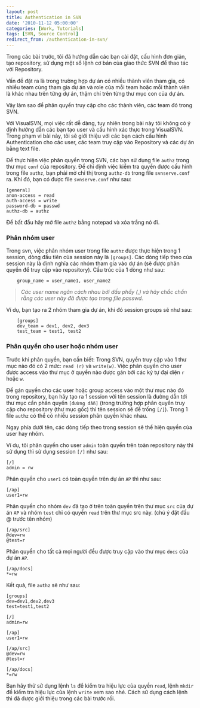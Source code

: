 ```yaml
---
layout: post
title: Authentication in SVN
date: '2010-11-12 05:00:00'
categories: [Work, Tutorials]
tags: [SVN, Source Control]
redirect_from: /authentication-in-svn/
---
```


Trong các bài trước, tôi đã hướng dẫn các bạn cài đặt, cấu hình đơn giản, tạo repository, sử dụng một số lệnh cơ bản của giao thức SVN để thao tác với Repository.

Vấn đề đặt ra là trong trường hợp dự án có nhiều thành viên tham gia, có nhiều team cùng tham gia dự án và role của mỗi team hoặc mỗi thành viên là khác nhau trên từng dự án, thậm chí trên từng thư mục con của dự án. 

Vậy làm sao để phân quyền truy cập cho các thành viên, các team đó trong SVN.

Với VisualSVN, mọi việc rất dễ dàng, tuy nhiên trong bài này tôi không có ý định hướng dẫn các bạn tạo user và cấu hình xác thực trong VisualSVN. Trong phạm vi bài này, tôi sẽ giới thiệu với các bạn cách cấu hình Authentication cho các user, các team truy cập vào Repository và các dự án bằng text file.

Để thực hiện việc phân quyền trong SVN, các bạn sử dụng file `authz` trong thư mục `conf` của repository. Để chỉ định việc kiểm tra quyền được cấu hình trong file `authz`, bạn phải mở chỉ thị trong `authz-db` trong file `svnserve.conf` ra. Khi đó, bạn có được file `svnserve.conf` như sau:

~~~ config
[general]
anon-access = read
auth-access = write
password-db = passwd
authz-db = authz
~~~

Để bất đầu hãy mở file `authz` bằng notepad và xóa trắng nó đi.

### Phân nhóm user

Trong svn, việc phân nhóm user trong file `authz` được thực hiện trong 1 session, dòng đầu tiên của session này là `[groups]`. Các dòng tiếp theo của session này là định nghĩa các nhóm tham gia vào dự án (sẽ được phân quyền để truy cập vào repository). Cấu trúc của 1 dòng như sau:

~~~ config
    group_name = user_name1, user_name2
~~~

> *Các user name ngăn cách nhau bởi dấu phẩy (,) và hãy chắc chắn rằng các user này đã được tạo trong file passwd.*

Ví dụ, bạn tạo ra 2 nhóm tham gia dự án, khi đó session groups sẽ như sau:

~~~ config
    [groups]
    dev_team = dev1, dev2, dev3
    test_team = test1, test2
~~~

### Phân quyền cho user hoặc nhóm user

Trước khi phân quyền, bạn cần biết: Trong SVN, quyền truy cập vào 1 thư mục nào đó có 2 mức: `read (r)` và `write(w)`. Việc phân quyền cho user được access vào thư mục ở quyền nào được gán bởi các ký tự đại diện `r` hoặc `w`.

Để gán quyền cho các user hoặc group access vào một thư mục nào đó trong repository, bạn hãy tạo ra 1 session với tên session là đường dẫn tới thư mục cần phân quyền `[đường dẫn]` (trong trường hợp phân quyền truy cập cho repository (thư mục gốc) thì tên session sẽ để trống `[/]`). Trong 1 file `authz` có thể có nhiều session phân quyền khác nhau.

Ngay phía dưới tên, các dòng tiếp theo trong session sẽ thể hiện quyền của user hay nhóm.

Ví dụ, tôi phân quyền cho user `admin` toàn quyền trên toàn repository này thì sử dụng thì sử dụng session `[/]` như sau:

~~~ config
[/]
admin = rw
~~~

Phân quyền cho `user1` có toàn quyền trên dự án `AP` thì như sau:

~~~ config
[/ap]
user1=rw
~~~

Phân quyền cho nhóm `dev` đã tạo ở trên toàn quyền trên thư mục `src` của dự án `AP` và nhóm `test` chỉ có quyền `read` trên thư mục src này. (chú ý đặt đấu @ trước tên nhóm)

~~~ config
[/ap/src]
@dev=rw
@test=r
~~~

Phân quyền cho tất cả mọi người đều được truy cập vào thư mục `docs` của dự án `AP`.

~~~ config
[/ap/docs]
*=rw
~~~

Kết quả, file `authz` sẽ như sau:

~~~ config
[groups]
dev=dev1,dev2,dev3
test=test1,test2

[/]
admin=rw

[/ap]
user1=rw

[/ap/src]
@dev=rw
@test=r

[/ap/docs]
*=rw
~~~

Bạn hãy thử sử dụng lệnh `ls` để kiểm tra hiệu lực của quyền `read`, lệnh `mkdir` để kiểm tra hiệu lực của lệnh `write` xem sao nhé. Cách sử dụng cách lệnh thì đã được giới thiệu trong các bài trước rồi. 